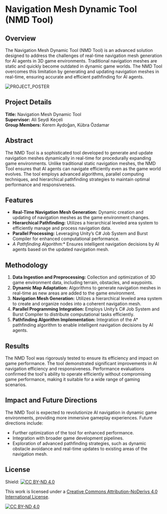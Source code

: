 # Navigation Mesh Dynamic Tool (NMD Tool)

## Overview
The Navigation Mesh Dynamic Tool (NMD Tool) is an advanced solution designed to address the challenges of real-time navigation mesh generation for AI agents in 3D game environments. Traditional navigation meshes are static and quickly become outdated in dynamic game worlds. The NMD Tool overcomes this limitation by generating and updating navigation meshes in real-time, ensuring accurate and efficient pathfinding for AI agents.


![PROJECT_POSTER](https://github.com/Montanum/NavMeshDynamic/assets/62666688/58983eff-e38d-47f4-96e6-fa664a77f33e)


## Project Details
**Title:** Navigation Mesh Dynamic Tool  
**Supervisor:** Ali Seydi Keçeli  
**Group Members:** Kerem Aydoğan, Kübra Özdamar  

## Abstract
The NMD Tool is a sophisticated tool developed to generate and update navigation meshes dynamically in real-time for procedurally expanding game environments. Unlike traditional static navigation meshes, the NMD Tool ensures that AI agents can navigate efficiently even as the game world evolves. The tool employs advanced algorithms, parallel computing techniques, and hierarchical pathfinding strategies to maintain optimal performance and responsiveness.

## Features
- **Real-Time Navigation Mesh Generation:** Dynamic creation and updating of navigation meshes as the game environment changes.
- **Hierarchical Pathfinding:** Utilizes a hierarchical leveled area system to efficiently manage and process navigation data.
- **Parallel Processing:** Leveraging Unity’s C# Job System and Burst Compiler for enhanced computational performance.
- **A* Pathfinding Algorithm:** Ensures intelligent navigation decisions by AI agents based on the updated navigation mesh.

## Methodology
1. **Data Ingestion and Preprocessing:** Collection and optimization of 3D game environment data, including terrain, obstacles, and waypoints.
2. **Dynamic Map Adaptation:** Algorithms to generate navigation meshes in real-time as new areas are added to the game environment.
3. **Navigation Mesh Generation:** Utilizes a hierarchical leveled area system to create and organize nodes into a coherent navigation mesh.
4. **Parallel Programming Integration:** Employs Unity’s C# Job System and Burst Compiler to distribute computational tasks efficiently.
5. **Pathfinding Algorithm Implementation:** Integration of the A* pathfinding algorithm to enable intelligent navigation decisions by AI agents.

## Results
The NMD Tool was rigorously tested to ensure its efficiency and impact on game performance. The tool demonstrated significant improvements in AI navigation efficiency and responsiveness. Performance evaluations confirmed the tool's ability to operate efficiently without compromising game performance, making it suitable for a wide range of gaming scenarios.

## Impact and Future Directions
The NMD Tool is expected to revolutionize AI navigation in dynamic game environments, providing more immersive gameplay experiences. Future directions include:
- Further optimization of the tool for enhanced performance.
- Integration with broader game development pipelines.
- Exploration of advanced pathfinding strategies, such as dynamic obstacle avoidance and real-time updates to existing areas of the navigation mesh.


## License
Shield: [![CC BY-ND 4.0][cc-by-nd-shield]][cc-by-nd]

This work is licensed under a
[Creative Commons Attribution-NoDerivs 4.0 International License][cc-by-nd].

[![CC BY-ND 4.0][cc-by-nd-image]][cc-by-nd]

[cc-by-nd]: https://creativecommons.org/licenses/by-nd/4.0/

[cc-by-nd-image]: https://licensebuttons.net/l/by-nd/4.0/88x31.png
[cc-by-nd-shield]: https://img.shields.io/badge/License-CC%20BY--ND%204.0-lightgrey.svg
